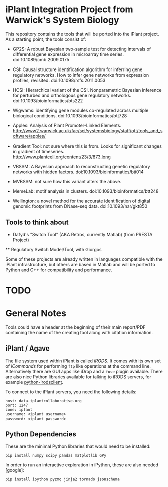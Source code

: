# iPlant Integration Project from Warwick's System Biology #

This repository contains the tools that will be ported into the iPlant
project.  As a starting point, the tools consist of:

* GP2S: A robust Bayesian two-sample test for detecting intervals of
  differential gene expression in microarray time series.
  doi:10.1089/cmb.2009.0175

* CSI: Causal structure identification algorithm for inferring gene
  regulatory networks.  How to infer gene networks from expression
  profiles, revisited. doi:10.1098/rsfs.2011.0053

* HCSI: Hierarchical variant of the CSI.  Nonparametric Bayesian
  inference for perturbed and orthologous gene regulatory
  networks. doi:10.1093/bioinformatics/bts222

* Wigwams: identifying gene modules co-regulated across multiple
  biological conditions. doi:10.1093/bioinformatics/btt728

* Apples: Analysis of Plant Promoter-Linked Elements.  http://www2.warwick.ac.uk/fac/sci/systemsbiology/staff/ott/tools_and_software/apples/

* Gradient Tool: not sure where this is from.  Looks for significant
changes in gradient of timeseries.  http://www.plantcell.org/content/23/3/873.long


* VBSSM: A Bayesian approach to reconstructing genetic regulatory
  networks with hidden factors.  doi:10.1093/bioinformatics/bti014

* MVBSSM: not sure how this variant alters the above.

* MemeLab: motif analysis in clusters.
  doi:10.1093/bioinformatics/btt248

* Wellington: a novel method for the accurate identification of
  digital genomic footprints from DNase-seq data.
  doi:10.1093/nar/gkt850

## Tools to think about ##

* Dafyd's "Switch Tool" (AKA Retros, currently Matlab) (from PRESTA Project)

** Regulatory Switch Model/Tool, with Giorgos

Some of these projects are already written in languages compatible
with the iPlant infrastructure, but others are based in Matlab and
will be ported to Python and C++ for compatibility and performance.

# TODO #

# General Notes #

Tools could have a header at the beginning of their main report/PDF
containing the name of the creating tool along with citation
information.

## iPlant / Agave ##

The file system used within iPlant is called *iRODS*.  It comes with
its own set of *iCommands* for performing `ftp` like operations at the
command line.  Alternatively there are GUI apps like iDrop and a
`fuse` plugin available.  There are also nice Python libraries
available for talking to iRODS servers, for example [python-irodsclient].

To connect to the iPlant servers, you need the following details:

    host: data.iplantcollaborative.org
    port: 1247
    zone: iplant
    username: <iplant username>
    password: <iplant password>

## Python Dependencies ##

These are the minimal Python libraries that would need to be installed:

    pip install numpy scipy pandas matplotlib GPy

In order to run an interactive exploration in iPython, these are also
needed [google]:

    pip install ipython pyzmq jinja2 tornado jsonschema

[python-irodsclient]: https://github.com/iPlantCollaborativeOpenSource/python-irodsclient
